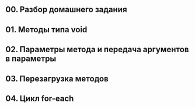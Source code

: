 ## 00. Разбор домашнего задания
## 01. Методы типа void
## 02. Параметры метода и передача аргументов в параметры
## 03. Перезагрузка методов
## 04. Цикл for-each
